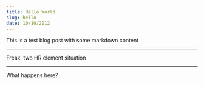 ```yaml
---
title: Hello World
slug: hello
date: 10/10/2012
---
```


This is a test blog post with some markdown content

---

Freak, two HR element situation

---

What happens here?
